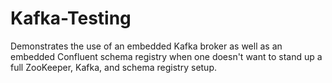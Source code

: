 # Kafka-Testing

Demonstrates the use of an embedded Kafka broker as well as an embedded Confluent schema registry when one doesn't want to stand up a full ZooKeeper, Kafka, and schema registry setup.